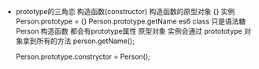 
- prototype的三角恋
  构造函数(constructor)  构造函数的原型对象 {} 实例
  Person.prototype = {}
  Person.prototype.getName 
  es6 class 只是语法糖 
  Person 构造函数 都会有prototype属性  原型对象
  实例会通过 protototype 对象拿到所有的方法
  person.getName();

  Person.prototype.constryctor = Person();